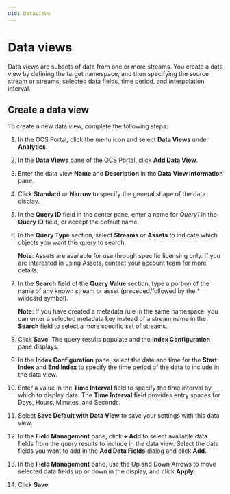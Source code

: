 ```yaml
---
uid: Dataviews
---
```


# Data views

Data views are subsets of data from one or more streams. You create a data view by defining the target namespace, and then specifying the source stream or streams, selected data fields, time period, and interpolation interval. 

## Create a data view

To create a new data view, complete the following steps:

1. In the OCS Portal, click the menu icon and select **Data Views** under **Analytics**.
2. In the **Data Views** pane of the OCS Portal, click **Add Data View**.
3. Enter the data view **Name** and **Description** in the **Data View Information** pane.
4. Click **Standard** or **Narrow** to specify the general shape of the data display.
5. In the **Query ID** field in the center pane, enter a name for *Query1* in the **Query ID** field, or accept the default name. 
6. In the **Query Type** section, select **Streams** or **Assets** to indicate which objects you want this query to search.

   **Note**: Assets are available for use through specific licensing only. If you are interested in using Assets, contact your account team for more details. 
   
6. In the **Search** field of the **Query Value** section, type a portion of the name of any known stream or asset (preceded/followed by the * wildcard symbol). 

   **Note**: If you have created a metadata rule in the same namespace, you can enter a selected metadata key instead of a stream name in the **Search** field to select a more specific set of streams.
   
7. Click **Save**. The query results populate and the **Index Configuration** pane displays.
8. In the **Index Configuration** pane, select the date and time for the **Start Index** and **End Index** to specify the time period of the data to include in the data view.
9. Enter a value in the **Time Interval** field to specify the time interval by which to display data. The **Time Interval** field provides entry spaces for Days, Hours, Minutes, and Seconds.
10. Select **Save Default with Data View** to save your settings with this data view.
11. In the **Field Management** pane, click **+ Add** to select available data fields from the query results to include in the data view. Select the data fields you want to add in the **Add Data Fields** dialog and click **Add**.
12. In the **Field Management** pane, use the Up and Down Arrows to move selected data fields up or down in the display, and click **Apply**.
13. Click **Save**.







